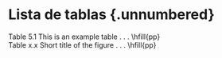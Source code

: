 # Lista de tablas {.unnumbered}

<!-- 
For me, this was the only drawback of writing in Markdown: it is not possible to add a short caption to figures and tables. This means that the \listoftables and \listoffigures commands will generate lists using the full titles, which is probably isn't what you want. For now, the solution is to create the lists manually, when everything else is finished.
-->

Table 5.1  This is an example table . . .               \hfill{pp}  
Table x.x  Short title of the figure . . .              \hfill{pp}  




